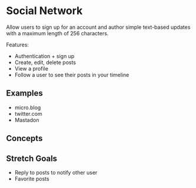 # Social Network

Allow users to sign up for an account and author simple text-based updates with a maximum length of 256 characters.

Features:
- Authentication + sign up
- Create, edit, delete posts
- View a profile
- Follow a user to see their posts in your timeline

## Examples

- micro.blog
- twitter.com
- Mastadon

## Concepts

## Stretch Goals

- Reply to posts to notify other user
- Favorite posts
